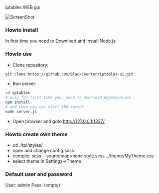 iptables WEB gui

![ScreenShot](http://i.mcgl.ru/RGGJv4MAvA)

### Howto install ###

In first time you need to Download and install Node.js

### Howto use ###

* Clone repository:
```bash
git clone https://github.com/BlackCounter/iptables-ui.git
```
* Run server:
```bash
cd iptables
# only for first time you, need to download dependancies
npm install
# and then you can start the server
node server.js
```
* Open browser and goto http://127.0.0.1:1337/

### Howto create own theme ###

* cd ./tpl/styles/
* open and change config.scss
* compile: scss --sourcemap=none style.scss ../theme/MyTheme.css
* select theme in Settings->Theme

### Default user and password ###

User: admin
Pass: (empty)

